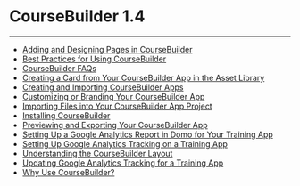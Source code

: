 


CourseBuilder 1.4
=================
***
* [Adding and Designing Pages in CourseBuilder](../../raw_kb/article/adding_and_designing_pages_in_coursebuilder/index.html)
* [Best Practices for Using CourseBuilder](../../raw_kb/article/best_practices_for_using_coursebuilder/index.html)
* [CourseBuilder FAQs](../../raw_kb/article/coursebuilder_faqs/index.html)
* [Creating a Card from Your CourseBuilder App in the Asset Library](../../raw_kb/article/creating_a_card_from_your_coursebuilder_app_in_the_asset_library/index.html)
* [Creating and Importing CourseBuilder Apps](../../raw_kb/article/creating_and_importing_coursebuilder_apps/index.html)
* [Customizing or Branding Your CourseBuilder App](../../raw_kb/article/customizing_or_branding_your_coursebuilder_app/index.html)
* [Importing Files into Your CourseBuilder App Project](../../raw_kb/article/importing_files_into_your_coursebuilder_app_project/index.html)
* [Installing CourseBuilder](../../raw_kb/article/installing_coursebuilder/index.html)
* [Previewing and Exporting Your CourseBuilder App](../../raw_kb/article/previewing_and_exporting_your_coursebuilder_app/index.html)
* [Setting Up a Google Analytics Report in Domo for Your Training App](../../raw_kb/article/setting_up_a_google_analytics_report_in_domo_for_your_training_app/index.html)
* [Setting Up Google Analytics Tracking on a Training App](../../raw_kb/article/setting_up_google_analytics_tracking_on_a_training_app/index.html)
* [Understanding the CourseBuilder Layout](../../raw_kb/article/understanding_the_coursebuilder_layout/index.html)
* [Updating Google Analytics Tracking for a Training App](../../raw_kb/article/updating_google_analytics_tracking_for_a_training_app/index.html)
* [Why Use CourseBuilder?](../../raw_kb/article/why_use_coursebuilder/index.html)
